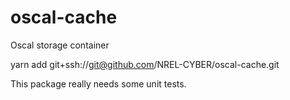 # oscal-cache
 Oscal storage container
 
 yarn add git+ssh://git@github.com/NREL-CYBER/oscal-cache.git

This package really needs some unit tests.